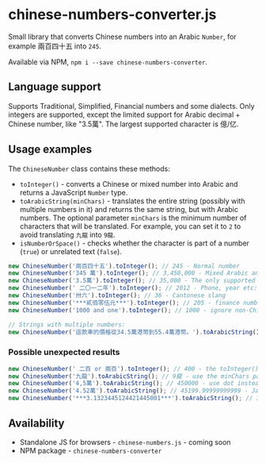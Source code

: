 # chinese-numbers-converter.js

Small library that converts Chinese numbers into an Arabic `Number`, for example 兩百四十五 into `245`.

Available via NPM, `npm i --save chinese-numbers-converter`.

## Language support ##

Supports Traditional, Simplified, Financial numbers and some dialects. Only integers are supported, except the limited support for Arabic decimal + Chinese number, like "3.5萬". The largest supported character is 億/亿.

## Usage examples ##

The `ChineseNumber` class contains these methods: 

- `toInteger()` - converts a Chinese or mixed number into Arabic and returns a JavaScript `Number` type.
- `toArabicString(minChars)` - translates the entire string (possibly with multiple numbers in it) and returns the same string, but with Arabic numbers. The optional parameter `minChars` is the minimum number of characters that will be translated. For example, you can set it to `2` to avoid translating `九龍` into `9龍`.
- `isNumberOrSpace()` - checks whether the character is part of a number (`true`) or unrelated text (`false`).

```js
new ChineseNumber('兩百四十五').toInteger(); // 245 - Normal number
new ChineseNumber('345 萬').toInteger(); // 3,450,000 - Mixed Arabic and Chinese
new ChineseNumber('3.5萬').toInteger(); // 35,000 - The only supported type of decimals
new ChineseNumber(' 二〇一二年').toInteger(); // 2012 - Phone, year etc: without the words "thousand, hundred, ten"
new ChineseNumber('卅六').toInteger(); // 36 - Cantonese slang
new ChineseNumber('***貳佰零伍元***').toInteger(); // 205 - finance numbers 
new ChineseNumber('1000 and one').toInteger(); // 1000 - ignore non-Chinese words

// Strings with multiple numbers:
new ChineseNumber('這款車的價格從34.5萬港幣到55.4萬港幣。').toArabicString(); "這款車的價格從345000港幣到554000港幣。" - multiple numbers OK
```

### Possible unexpected results ###

```js
new ChineseNumber(' 二百 or 兩百').toInteger(); // 400 - the toInteger() method only parses one number at once. Use toArabicString() instead.
new ChineseNumber('九龍').toArabicString(); // 9龍 - use the minChars parameter to avoid this
new ChineseNumber('4,5萬').toArabicString(); // 450000 - use dot instead of comma for decimals, e.g. 4.52萬
new ChineseNumber('4.52萬').toArabicString(); // 45199.99999999999 - JavaScript decimal issues
new ChineseNumber('***3.1323445124421445001***').toArabicString(); // 3.1323445124421445 - the decimal part is too long for JavaScript, so it is rounded
```

## Availability ##

- Standalone JS for browsers - `chinese-numbers.js` - coming soon
- NPM package - `chinese-numbers-converter`

